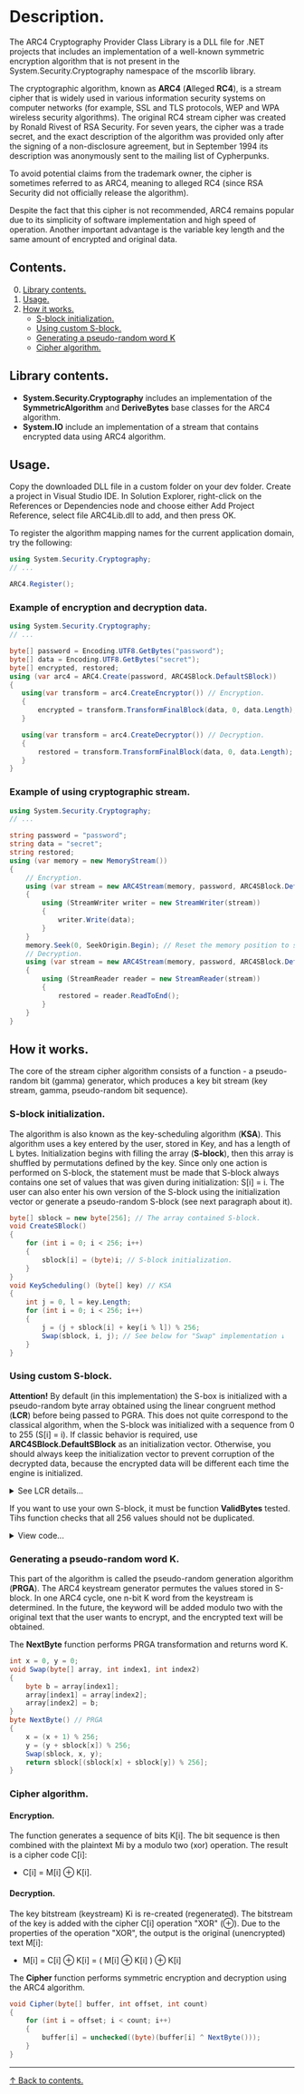 # Description.  
The ARC4 Cryptography Provider Class Library is a DLL file for .NET projects that includes an implementation of a well-known symmetric encryption algorithm that is not present in the System.Security.Cryptography namespace of the mscorlib library.

The cryptographic algorithm, known as **ARC4** (**A**lleged **RC4**), is a stream cipher that is widely used in various information security systems on computer networks (for example, SSL and TLS protocols, WEP and WPA wireless security algorithms).
The original RC4 stream cipher was created by Ronald Rivest of RSA Security. For seven years, the cipher was a trade secret, and the exact description of the algorithm was provided only after the signing of a non-disclosure agreement, but in September 1994 its description was anonymously sent to the mailing list of Cypherpunks.

To avoid potential claims from the trademark owner, the cipher is sometimes referred to as ARC4, meaning to alleged RC4 (since RSA Security did not officially release the algorithm).

Despite the fact that this cipher is not recommended, ARC4 remains popular due to its simplicity of software implementation and high speed of operation. Another important advantage is the variable key length and the same amount of encrypted and original data. 

## Contents.
0. [Library contents.](#library-contents)
1. [Usage.](#usage)
2. [How it works.](#how-it-works)
    - [S-block initialization.](#s-block-initialization)
    - [Using custom S-block.](#using-custom-s-block)
    - [Generating a pseudo-random word K](#generating-a-pseudo-random-word-k)
    - [Cipher algorithm.](#cipher-algorithm)

## Library contents.  

- **System.Security.Cryptography** includes an implementation of the **SymmetricAlgorithm** and **DeriveBytes** base classes for the ARC4 algorithm.
- **System.IO** include an implementation of a stream that contains encrypted data using ARC4 algorithm.

## Usage.  

Copy the downloaded DLL file in a custom folder on your dev folder. Create a project in Visual Studio IDE. In Solution Explorer, right-click on the References or Dependencies node and choose either Add Project Reference, select file ARC4Lib.dll to add, and then press OK.  

To register the algorithm mapping names for the current application domain, try the following:  

```csharp
using System.Security.Cryptography;
// ...

ARC4.Register();
```

### Example of encryption and decryption data.  

 ```csharp
using System.Security.Cryptography;
// ...

byte[] password = Encoding.UTF8.GetBytes("password");
byte[] data = Encoding.UTF8.GetBytes("secret");
byte[] encrypted, restored;
using (var arc4 = ARC4.Create(password, ARC4SBlock.DefaultSBlock))
{
    using(var transform = arc4.CreateEncryptor()) // Encryption.
    {
        encrypted = transform.TransformFinalBlock(data, 0, data.Length);
    }

    using(var transform = arc4.CreateDecryptor()) // Decryption.
    {
        restored = transform.TransformFinalBlock(data, 0, data.Length);
    }
}
```

### Example of using cryptographic stream.  

```csharp
using System.Security.Cryptography;
// ...

string password = "password";
string data = "secret";
string restored;
using (var memory = new MemoryStream())
{ 
    // Encryption.
    using (var stream = new ARC4Stream(memory, password, ARC4SBlock.DefaultSBlock))
    { 
        using (StreamWriter writer = new StreamWriter(stream))
        {
            writer.Write(data);
        }
    }
    memory.Seek(0, SeekOrigin.Begin); // Reset the memory position to start.
    // Decryption.
    using (var stream = new ARC4Stream(memory, password, ARC4SBlock.DefaultSBlock))
    {
        using (StreamReader reader = new StreamReader(stream))
        {
            restored = reader.ReadToEnd();
        }
    }
}
```

## How it works.  

The core of the stream cipher algorithm consists of a function - a pseudo-random bit (gamma) generator, which produces a key bit stream (key stream, gamma, pseudo-random bit sequence). 

### S-block initialization.  

The algorithm is also known as the key-scheduling algorithm (**KSA**). This algorithm uses a key entered by the user, stored in Key, and has a length of L bytes. Initialization begins with filling the array (**S-block**), then this array is shuffled by permutations defined by the key. Since only one action is performed on S-block, the statement must be made that S-block always contains one set of values that was given during initialization: S[i] = i. The user can also enter his own version of the S-block using the initialization vector or generate a pseudo-random S-block (see next paragraph about it).    

```csharp
byte[] sblock = new byte[256]; // The array contained S-block.
void CreateSBlock()
{
    for (int i = 0; i < 256; i++)
    {
        sblock[i] = (byte)i; // S-block initialization.
    }
}
void KeyScheduling() (byte[] key) // KSA
{
    int j = 0, l = key.Length;
    for (int i = 0; i < 256; i++)
    {
        j = (j + sblock[i] + key[i % l]) % 256;
        Swap(sblock, i, j); // See below for "Swap" implementation ↓
    }
}
```

### Using custom S-block.  

**Attention!** By default (in this implementation) the S-box is initialized with a pseudo-random byte array obtained using the linear congruent method (**LCR**) before being passed to PGRA. This does not quite correspond to the classical algorithm, when the S-block was initialized with a sequence from 0 to 255 (S[i] = i). If classic behavior is required, use **ARC4SBlock.DefaultSBlock** as an initialization vector. Otherwise, you should always keep the initialization vector to prevent corruption of the decrypted data, because the encrypted data will be different each time the engine is initialized.  

<details>
<summary>See LCR details...</summary>
    
The essence of LCR method is to calculate a sequence of random numbers X[i], setting  

X[i+1] = (A • X[i] + C) MOD M, where:

- **M** is the modulus, (a natural number M ≥ 2 relative to which it calculates the remainder of the division);
- **A** is the factor (0 ≤ A < M);
- **C** is the increment (0 ≤ C < M);
- **X[0]** is the initial value 0 ≤ X[0] < M;
- index **i** changes sequentially within 0 ≤ i < M.

Thus, LCR creates a sequence of M non-duplicate pseudo-random values only when:  

- the numbers **С** and **M** are coprime;
- **B** = A - 1 multiple of **P** for every prime **P** that divides **M**;
- **B** is a multiple of 4 if **M** is a multiple of 4.

For optimization in our case it is precalculated that:  

- X[i+1] = R ⊕ (A • X[i] + C) MOD M
- X[i] ∈ (0, 256),
- X[0] is random start value,
- M = 256,
- R ∈ (0, 256) is random constant for best randomization,
- A ∈ (9, 249) and A - 1 can be devided by 4,
- C ∈ (5, 251) and C is a prime number.  

The upper bound for the number of distinct S-blocks that can be obtained using the folowing method is about 200 million values.    

```csharp
byte[] _A = // An array of all values that A.
{
    0x09, 0x0D, 0x11, 0x15, 0x19, 0x1D, 0x21, 0x25,
    0x29, 0x2D, 0x31, 0x35, 0x39, 0x3D, 0x41, 0x45,
    0x49, 0x4D, 0x51, 0x55, 0x59, 0x5D, 0x61, 0x65,
    0x69, 0x6D, 0x71, 0x75, 0x79, 0x7D, 0x81, 0x85,
    0x89, 0x8D, 0x91, 0x95, 0x99, 0x9D, 0xA1, 0xA5,
    0xA9, 0xAD, 0xB1, 0xB5, 0xB9, 0xBD, 0xC1, 0xC5,
    0xC9, 0xCD, 0xD1, 0xD5, 0xD9, 0xDD, 0xE1, 0xE5,
    0xE9, 0xED, 0xF1, 0xF5, 0xF9
};
byte[] _C = // An array of all values that C.
{
    0x05, 0x07, 0x0B, 0x0D, 0x11, 0x13, 0x17, 0x1D,
    0x1F, 0x25, 0x29, 0x2B, 0x2F, 0x35, 0x3B, 0x3D,
    0x43, 0x47, 0x49, 0x4F, 0x53, 0x59, 0x61, 0x65,
    0x67, 0x6B, 0x6D, 0x71, 0x7F, 0x83, 0x89, 0x8B,
    0x95, 0x97, 0x9D, 0xA3, 0xA7, 0xAD, 0xB3, 0xB5,
    0xBF, 0xC1, 0xC5, 0xC7, 0xD3, 0xDF, 0xE3, 0xE5,
    0xE9, 0xEF, 0xF1, 0xFB
};
void CreateRandomSBlock()
{
    using (RNGCryptoServiceProvider rng = new RNGCryptoServiceProvider())
    {
        byte[] random = new byte[4];
        rng.GetBytes(random);
        int r = random[0];
        int x = random[1];
        int a = _A[random[2] % _A.Length];
        int c = _C[random[3] % _C.Length];
        int m = 256;
        for (int i = 0; i < m; i++)
        {
            sblock[i] = (byte) (r ^ (x = (a * x + c) % m));
        }
    }
}
```

</details>
                              
If you want to use your own S-block, it must be function **ValidBytes** tested. Tihs function checks that all 256 values should not be duplicated.  

<details>
<summary>View code...</summary>

```csharp
bool ValidBytes(byte[] bytes)
{
    if (bytes == null || bytes.Length != 256)
    {
        return false;
    }
    for (int i = 0; i < 256; i++)
    {
        for (int j = i + 1; j < 256; j++)
        {
            if (bytes[i] == bytes[j])
            {
                return false;
            }
        }
    }
    return true;
}
```

</details>
    
### Generating a pseudo-random word K.  
This part of the algorithm is called the pseudo-random generation algorithm (**PRGA**). The ARC4 keystream generator permutes the values stored in S-block. In one ARC4 cycle, one n-bit K word from the keystream is determined. In the future, the keyword will be added modulo two with the original text that the user wants to encrypt, and the encrypted text will be obtained.  

The **NextByte** function performs PRGA transformation and returns word K.  

```csharp
int x = 0, y = 0;
void Swap(byte[] array, int index1, int index2)
{
    byte b = array[index1];
    array[index1] = array[index2];
    array[index2] = b;
}
byte NextByte() // PRGA
{
    x = (x + 1) % 256;
    y = (y + sblock[x]) % 256;
    Swap(sblock, x, y);
    return sblock[(sblock[x] + sblock[y]) % 256];
}
```
    
### Cipher algorithm.  

#### Encryption.  

The function generates a sequence of bits K[i].
The bit sequence is then combined with the plaintext Mi by a modulo two (xor) operation. The result is a cipher code C[i]:  

- C[i] = M[i] ⊕ K[i].

#### Decryption.  

The key bitstream (keystream) Ki is re-created (regenerated).
The bitstream of the key is added with the cipher C[i] operation "XOR" (⊕). Due to the properties of the operation "XOR", the output is the original (unencrypted) text M[i]:  

- M[i] = C[i] ⊕ K[i] = ( M[i] ⊕ K[i] ) ⊕ K[i]  

The **Cipher** function performs symmetric encryption and decryption using the ARC4 algorithm.  

```csharp
void Cipher(byte[] buffer, int offset, int count)
{
    for (int i = offset; i < count; i++)
    {
        buffer[i] = unchecked((byte)(buffer[i] ^ NextByte()));
    }
}
```

________
[↑ Back to contents.](#contents)
